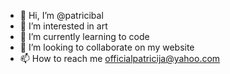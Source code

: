 - 👋 Hi, I’m @patricibal
- 👀 I’m interested in art
- 🌱 I’m currently learning to code
- 💞️ I’m looking to collaborate on my website
- 📫 How to reach me officialpatricija@yahoo.com

<!---
patricibal/patricibal is a ✨ special ✨ repository because its `README.md` (this file) appears on your GitHub profile.
You can click the Preview link to take a look at your changes.
--->

